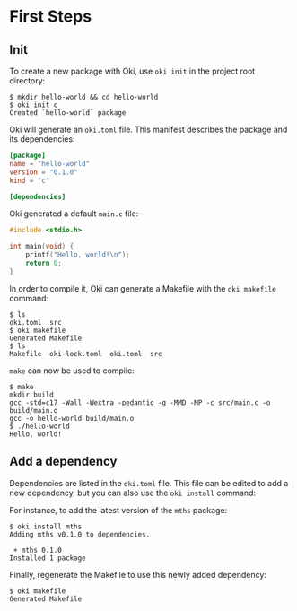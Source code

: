 # First Steps

## Init

To create a new package with Oki, use `oki init` in the project root directory:

```console
$ mkdir hello-world && cd hello-world
$ oki init c
Created `hello-world` package
```

Oki will generate an `oki.toml` file. This manifest describes the package and its dependencies:

```toml
[package]
name = "hello-world"
version = "0.1.0"
kind = "c"

[dependencies]
```

Oki generated a default `main.c` file:

```c
#include <stdio.h>

int main(void) {
    printf("Hello, world!\n");
    return 0;
}
```

In order to compile it, Oki can generate a Makefile with the `oki makefile` command:

```console
$ ls
oki.toml  src
$ oki makefile
Generated Makefile
$ ls
Makefile  oki-lock.toml  oki.toml  src
```

`make` can now be used to compile:

```console
$ make
mkdir build
gcc -std=c17 -Wall -Wextra -pedantic -g -MMD -MP -c src/main.c -o build/main.o
gcc -o hello-world build/main.o
$ ./hello-world
Hello, world!
```

## Add a dependency

Dependencies are listed in the `oki.toml` file. This file can be edited to add a new dependency, but you can also use the `oki install` command: 

For instance, to add the latest version of the `mths` package:

```console
$ oki install mths
Adding mths v0.1.0 to dependencies.

 + mths 0.1.0
Installed 1 package
```

Finally, regenerate the Makefile to use this newly added dependency:

```console
$ oki makefile
Generated Makefile
```
